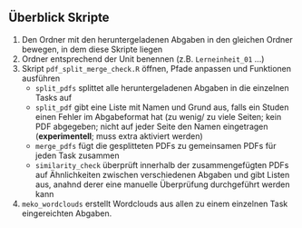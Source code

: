 ## Überblick Skripte
1. Den Ordner mit den heruntergeladenen Abgaben in den gleichen Ordner bewegen, in dem diese Skripte liegen
1. Ordner entsprechend der Unit benennen (z.B. `Lerneinheit_01` ...)
1.  Skript `pdf_split_merge_check.R` öffnen, Pfade anpassen und Funktionen ausführen
    * `split_pdfs` splittet alle heruntergeladenen Abgaben in die einzelnen Tasks auf
    * `split_pdf` gibt eine Liste mit Namen und Grund aus, falls ein Studen einen Fehler im Abgabeformat hat (zu wenig/ zu viele Seiten; kein PDF abgegeben; nicht auf jeder Seite den Namen eingetragen (**experimentell**; muss extra aktiviert werden)
    * `merge_pdfs` fügt die gesplitteten PDFs zu gemeinsamen PDFs für jeden Task zusammen
    * `similarity_check` überprüft innerhalb der zusammengefügten PDFs auf Ähnlichkeiten zwischen verschiedenen Abgaben und gibt Listen aus, anahnd derer eine manuelle Überprüfung durchgeführt werden kann
1. `meko_wordclouds` erstellt Wordclouds aus allen zu einem einzelnen Task eingereichten Abgaben. 
